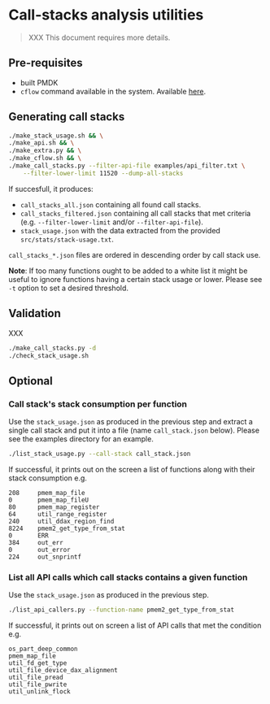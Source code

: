 # Call-stacks analysis utilities

> XXX This document requires more details.

## Pre-requisites

- built PMDK
- `cflow` command available in the system. Available [here](https://www.gnu.org/software/cflow/).

## Generating call stacks

```sh
./make_stack_usage.sh && \
./make_api.sh && \
./make_extra.py && \
./make_cflow.sh && \
./make_call_stacks.py --filter-api-file examples/api_filter.txt \
    --filter-lower-limit 11520 --dump-all-stacks
```

If succesfull, it produces:

- `call_stacks_all.json` containing all found call stacks.
- `call_stacks_filtered.json` containing all call stacks that met criteria (e.g. `--filter-lower-limit` and/or `--filter-api-file`).
- `stack_usage.json` with the data extracted from the provided `src/stats/stack-usage.txt`.

`call_stacks_*.json` files are ordered in descending order by call stack use.

**Note**:  If too many functions ought to be added to a white list it might be useful to ignore functions having a certain stack usage or lower. Please see `-t` option to set a desired threshold.

## Validation

XXX

```sh
./make_call_stacks.py -d
./check_stack_usage.sh
```

## Optional

### Call stack's stack consumption per function

Use the `stack_usage.json` as produced in the previous step and extract a single call stack and put it into a file (name `call_stack.json` below). Please see the examples directory for an example.

```sh
./list_stack_usage.py --call-stack call_stack.json
```

If successful, it prints out on the screen a list of functions along with their stack consumption e.g.

```
208     pmem_map_file
0       pmem_map_fileU
80      pmem_map_register
64      util_range_register
240     util_ddax_region_find
8224    pmem2_get_type_from_stat
0       ERR
384     out_err
0       out_error
224     out_snprintf
```

### List all API calls which call stacks contains a given function

Use the `stack_usage.json` as produced in the previous step.

```sh
./list_api_callers.py --function-name pmem2_get_type_from_stat
```

If successful, it prints out on screen a list of API calls that met the condition e.g.

```
os_part_deep_common
pmem_map_file
util_fd_get_type
util_file_device_dax_alignment
util_file_pread
util_file_pwrite
util_unlink_flock
```
